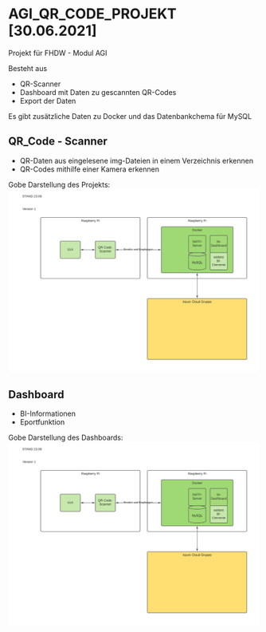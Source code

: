 # AGI_QR_CODE_PROJEKT [30.06.2021]
Projekt für FHDW - Modul AGI

Besteht aus 
- QR-Scanner
- Dashboard mit Daten zu gescannten QR-Codes
- Export der Daten

Es gibt zusätzliche Daten zu Docker und das Datenbankchema für MySQL

## QR_Code - Scanner 
- QR-Daten aus eingelesene img-Dateien in einem Verzeichnis erkennen
- QR-Codes mithilfe einer Kamera erkennen 

Gobe Darstellung des Projekts: 
![Screenshot](ARCHITEKTUR.png)


## Dashboard 
- BI-Informationen
- Eportfunktion

Gobe Darstellung des Dashboards: 
![Screenshot](ARCHITEKTUR.png)
